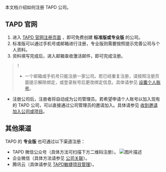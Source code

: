 本文档介绍如何注册 TAPD 公司。

## TAPD 官网

1. 进入 [TAPD 官网注册页面](https://www.tapd.cn/official/select_version) ，即可免费创建 **标准版或专业版** 的公司。
2. 标准版可以通过手机号或邮箱进行注册，专业版则需要按照提示完善公司与个人资料。
3. 资料填写完成后，进入邮箱查收激活邮件，即可完成注册。

> !
> - 一个邮箱或手机号只能注册一家公司。若已经重复注册，请按照注册页面提示解除绑定，或登录账号后更改绑定信息。具体请参见 [设置个人账号](https://cloud.tencent.com/document/product/624/44591)。
- 注册公司后，注册者将自动成为公司管理员。若希望申请个人账号以加入现有的 TAPD 公司，可以直接通过公司管理员的邀请加入。具体请参见 [收到邀请加入公司或项目](https://cloud.tencent.com/document/product/624/44588)。

## 其他渠道
TAPD 的 **专业版** 也可通过以下渠道注册：
- TAPD 微信公众号（具体方法可扫描下方二维码注册）。
![图片描述](https://main.qcloudimg.com/raw/516adf39b4b3eb414e86297f9c504e24.jpg)
- 企业微信（具体方法请参见 [公司关联](https://cloud.tencent.com/document/product/624/11436)）。
- 腾讯云（具体请参见 [TAPD敏捷项目管理](https://cloud.tencent.com/product/tapd)）。
 
